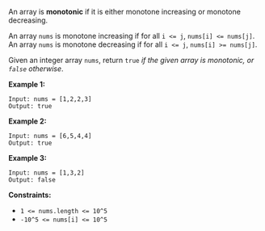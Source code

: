 An array is **monotonic** if it is either monotone increasing or monotone decreasing.

An array `nums` is monotone increasing if for all `i <= j`, `nums[i] <= nums[j]`. An array `nums` is monotone decreasing if for all `i <= j`, `nums[i] >= nums[j]`.

Given an integer array `nums`, return `true` *if the given array is monotonic, or `false` otherwise*.

**Example 1:**
```
Input: nums = [1,2,2,3]
Output: true
```
**Example 2:**
```
Input: nums = [6,5,4,4]
Output: true
```
**Example 3:**
```
Input: nums = [1,3,2]
Output: false
``` 
**Constraints:**
- `1 <= nums.length <= 10^5`
- `-10^5 <= nums[i] <= 10^5`